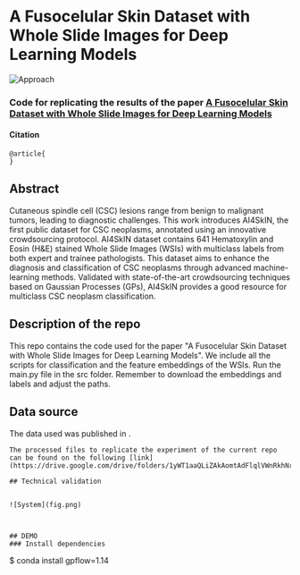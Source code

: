 # A Fusocelular Skin Dataset with Whole Slide Images for Deep Learning Models

![Approach](figures/Figure1.png)

### Code for replicating the results of the paper [A Fusocelular Skin Dataset with Whole Slide Images for Deep Learning Models]()

#### Citation
~~~
@article{
}
~~~

## Abstract
Cutaneous spindle cell (CSC) lesions range from benign to malignant tumors, leading to diagnostic challenges. This work introduces AI4SkIN, the first public dataset for CSC neoplasms, annotated using an innovative crowdsourcing protocol. AI4SkIN dataset contains 641 Hematoxylin and Eosin (H\&E) stained Whole Slide Images (WSIs) with multiclass labels from both expert and trainee pathologists. This dataset aims to enhance the diagnosis and classification of CSC neoplasms through advanced machine-learning methods. Validated with state-of-the-art crowdsourcing techniques based on Gaussian Processes (GPs), AI4SkIN provides a good resource for multiclass CSC neoplasm classification.

 ## Description of the repo
 This repo contains the code used for the paper "A Fusocelular Skin Dataset with Whole Slide Images for Deep Learning Models". We include all the scripts for classification and the feature embeddings of the WSIs.
  Run the main.py file in the src folder. Remember to download the embeddings and labels and adjust the paths.
  
## Data source

The data used was published in .
~~~
The processed files to replicate the experiment of the current repo can be found on the following [link](https://drive.google.com/drive/folders/1yWT1aaQLiZAkAomtAdFlqlVWnRkhNrCu).

## Technical validation


![System](fig.png)



## DEMO
### Install dependencies
~~~
$ conda install gpflow=1.14
~~~

